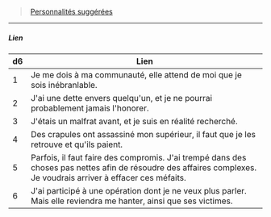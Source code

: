 ﻿---
!PersonalityLinkItem
Table: >+
  |d6|Lien|

  |---|---|

  |1|Je me dois à ma communauté, elle attend de <!--br-->moi que je sois inébranlable.|

  |2|J'ai une dette envers quelqu'un, et je ne pourrai <!--br-->probablement jamais l'honorer.|

  |3|J'étais un malfrat avant, et je suis en réalité <!--br-->recherché.|

  |4|Des crapules ont assassiné mon supérieur, il <!--br-->faut que je les retrouve et qu'ils paient.|

  |5|Parfois, il faut faire des compromis. J'ai trempé <!--br-->dans des choses pas nettes afin de résoudre des <!--br-->affaires complexes. Je voudrais arriver à effacer <!--br-->ces méfaits.|

  |6|J'ai participé à une opération dont je ne veux <!--br-->plus parler. Mais elle reviendra me hanter, ainsi <!--br-->que ses victimes.|

Id: background_hommedeloi_hd.md#lien
ParentLink: background_hommedeloi_hd.md#personnalités-suggérées
Name: Lien
ParentName: Personnalités suggérées
NameLevel: 5
Attributes: {}
AttributesDictionary: >+
  {}

---
> [Personnalités suggérées](hd_background_hommedeloi_personnalites_suggerees.md)

---

##### Lien

|d6|Lien|
|---|---|
|1|Je me dois à ma communauté, elle attend de moi que je sois inébranlable.|
|2|J'ai une dette envers quelqu'un, et je ne pourrai probablement jamais l'honorer.|
|3|J'étais un malfrat avant, et je suis en réalité recherché.|
|4|Des crapules ont assassiné mon supérieur, il faut que je les retrouve et qu'ils paient.|
|5|Parfois, il faut faire des compromis. J'ai trempé dans des choses pas nettes afin de résoudre des affaires complexes. Je voudrais arriver à effacer ces méfaits.|
|6|J'ai participé à une opération dont je ne veux plus parler. Mais elle reviendra me hanter, ainsi que ses victimes.|


